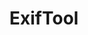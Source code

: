 ---
layout: post
categories: tools
title:  ExifTool
maintenance-organization: Phil Harvey
capabilities: Identifies and extracts technical metadata.
formats: jpg, tiff, jp2, gif, bmp, png, psd, dng, wav, mp3, mp4, m4a, aiff, rm, ogg, flac, xml, html, pdf, doc
description: Exiftool is written in Perl. A windows executable is also provided. The Exiftool tool wrapper detects the operating system type and calls the appropriate version of the tool.
usage-note: The tab-delimited output is captured, converted to a simple XML structure, and then converted to FITS XML using xslt. xml/exiftool/exiftool_xslt_map.xml is used to determine which XSLT to apply for the given identified format.
more-info-url: https://exiftool.org/
---